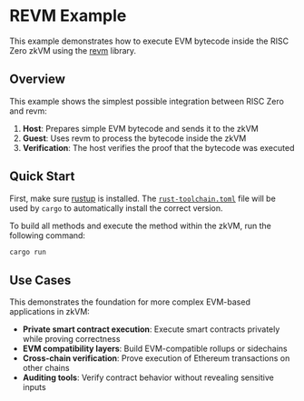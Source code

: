 # REVM Example

This example demonstrates how to execute EVM bytecode inside the RISC Zero zkVM using the [revm](https://github.com/bluealloy/revm) library.

## Overview

This example shows the simplest possible integration between RISC Zero and revm:

1. **Host**: Prepares simple EVM bytecode and sends it to the zkVM
2. **Guest**: Uses revm to process the bytecode inside the zkVM
3. **Verification**: The host verifies the proof that the bytecode was executed

## Quick Start

First, make sure [rustup](https://rustup.rs) is installed. The
[`rust-toolchain.toml`][rust-toolchain] file will be used by `cargo` to
automatically install the correct version.

To build all methods and execute the method within the zkVM, run the following
command:

```bash
cargo run
```

## Use Cases

This demonstrates the foundation for more complex EVM-based applications in zkVM:

- **Private smart contract execution**: Execute smart contracts privately while proving correctness
- **EVM compatibility layers**: Build EVM-compatible rollups or sidechains
- **Cross-chain verification**: Prove execution of Ethereum transactions on other chains
- **Auditing tools**: Verify contract behavior without revealing sensitive inputs

[rust-toolchain]: ../../rust-toolchain.toml
